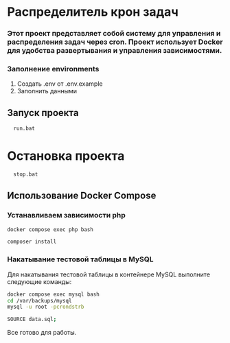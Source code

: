 # Распределитель крон задач

### Этот проект представляет собой систему для управления и распределения задач через cron. Проект использует Docker для удобства развертывания и управления зависимостями.

### Заполнение environments

1. Создать .env от .env.example
2. Заполнить данными

## Запуск проекта
```bash
  run.bat
```

# Остановка проекта
```bash
  stop.bat
```

## Использование Docker Compose

### Устанавливаем зависимости php

```bash
docker compose exec php bash

composer install
```

### Накатывание тестовой таблицы в MySQL

Для накатывания тестовой таблицы в контейнере MySQL выполните следующие команды:
```bash
docker compose exec mysql bash
cd /var/backups/mysql
mysql -u root -pcrondstrb

SOURCE data.sql;
```

Все готово для работы.